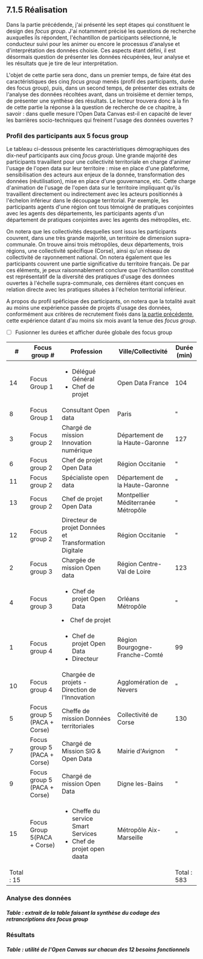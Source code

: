 ## 7.1.5 Réalisation

Dans la partie précédende, j'ai présenté les sept étapes qui constituent le design des _focus group_. J'ai notamment précisé les questions de recherche auxquelles ils répondent, l'échantillon de participants sélectionné, le conducteur suivi pour les animer ou encore le processus d'analyse et d'interprétation des données choisie. Ces aspects étant défini, il est désormais question de présenter les données récupérées, leur analyse et les résultats que je tire de leur interprétation. 

L'objet de cette partie sera donc, dans un premier temps, de faire état des caractéristiques des cinq _focus group_ menés (profil des participants, durée des focus group), puis, dans un second temps, de présenter des extraits de l'analyse des données récoltées avant, dans un troisième et dernier temps, de présenter une synthèse des résultats. Le lecteur trouvera donc à la fin de cette partie la réponse à la question de recherche de ce chapitre, à savoir : dans quelle mesure l'Open Data Canvas est-il en capacité de lever les barrières socio-techniques qui freinent l'usage des données ouvertes ?

### Profil des participants aux 5 focus group

Le tableau ci-dessous présente les caractéristiques démographiques des dix-neuf participants aux cinq _focus group_. Une grande majorité des participants travaillent pour une collectivité territoriale en charge d'animer l'usage de l'open data sur leur territoire : mise en place d'une plateforme, sensibilisation des acteurs aux enjeux de la donnée, transformation des données (réutilisation), mise en place d'une gouvernance, etc. Cette  charge d'animation de l'usage de l'open data sur le territoire impliquant qu'ils travaillent directement ou indirectement avec les acteurs positionnés à l'échelon inférieur dans le découpage territorial. Par exemple, les participants agents d'une région ont tous témoigné de pratiques conjointes avec les agents des départements, les participants agents d'un département de pratiques conjointes avec les agents des métropôles, etc. 

On notera que les collectivités desquelles sont issus les participants couvrent, dans une très grande majorité, un territoire de dimension supra-communale. On trouve ainsi trois métropôles, deux départements, trois régions, une collectivité spécifique (Corse), ainsi qu'un réseau de collectivité de rayonnement national. On notera également que les participants couvrent une partie significative du territoire français. De par ces éléments, je peux raisonnablement conclure que l'échantillon constitué est représentatif de la diversité des pratiques d'usage des données ouvertes à l'échelle supra-communale, ces dernières étant conçues en relation directe avec les pratiques situées à l'échelon territorial inférieur. 

A propos du profil spéficique des participants, on notera que la totalité avait au moins une expérience passée de projets d'usage des données, conformément aux critères de recrutement fixés dans [la partie précédente](7.1.4_connaissance_design.md), cette expérience datant d'au moins six mois avant la tenue des _focus group_. 

- [ ] Fusionner les durées et afficher durée globale des focus group

<table>
    <thead>
        <tr>
            <th>#</th>
            <th>Focus group #</th>
            <th>Profession</th>
            <th>Ville/Collectivité</th>
            <th>Durée (min)</th>
        </tr>
    </thead>
    <tbody>  
         <tr>
            <td>14</td>
            <td>Focus Group 1</td>
            <td><ul><li>Délégué Général</li><li>Chef de projet</li></ul></td>
            <td>Open Data France</td>
            <td>104</td>
        </tr> 
         <tr>
            <td>8</td>
            <td>Focus Group 1</td>
            <td>Consultant Open data</td>
            <td>Paris</td>
            <td>"</td>
        </tr> 
         <tr>
            <td>3</td>
            <td>Focus group 2</td>
            <td>Chargé de mission Innovation numérique</td>
            <td>Département de la Haute-Garonne</td>
            <td>127</td>
        </tr>
          <tr>
            <td>6</td>
            <td>Focus group 2</td>
            <td>Chef de projet Open Data</td>
            <td>Région Occitanie</td>
            <td>"</td>
        </tr> 
           <tr>
            <td>11</td>
            <td>Focus group 2</td>
            <td>Spécialiste open data</td>
            <td>Département de la Haute-Garonne</td>
            <td>"</td>
        </tr> 
                 <tr>
            <td>13</td>
            <td>Focus group 2</td>
            <td>Chef de projet Open Data</td>
            <td>Montpellier Méditerranée Métropôle</td>
            <td>"</td>
        </tr>
           <tr>
            <td>12</td>
            <td>Focus group 2</td>
            <td>Directeur de projet Données et Transformation Digitale</td>
            <td>Région Occitanie</td>
            <td>"</td>
        </tr>
         <tr>
            <td>2</td>
            <td>Focus group 3</td>
            <td>Chargée de mission Open data</td>
            <td>Région Centre-Val de Loire</td>
            <td>123</td>
        </tr>        
          <tr>
            <td>4</td>
            <td>Focus group 3</td>
            <td><ul><li>Chef de projet Open Data</li></ul><li>Chef de projet</li></td>
            <td>Orléans Métropôle</td>
            <td>"</td>
        </tr>
        <tr>
            <td>1</td>
            <td>Focus group 4</td>
            <td><ul><li>Chef de projet Open Data</li><li>Directeur</li></ul></td>
            <td>Région Bourgogne-Franche-Comté</td>
            <td>99</td>
        </tr>
          <tr>
            <td>10</td>
            <td>Focus group 4</td>
            <td>Chargée de projets - Direction de l'Innovation</td>
            <td>Agglomération de Nevers</td>
            <td>"</td>
        </tr>   
        <tr>
            <td>5</td>
            <td>Focus group 5 (PACA + Corse)</td>
            <td>Cheffe de mission Données territoriales</td>
            <td>Collectivité de Corse</td>
            <td>130</td>
        </tr>
         <tr>
            <td>7</td>
            <td>Focus group 5 (PACA + Corse)</td>
            <td>Chargé de Mission SIG & Open Data</td>
            <td>Mairie d'Avignon</td>
            <td>"</td>
        </tr>
         <tr>
            <td>9</td>
            <td>Focus group 5 (PACA + Corse)</td>
            <td>Chargé de mission Open Data</td>
            <td>Digne les-Bains</td>
            <td>"</td>
        </tr>
         <tr>
            <td>15</td>
            <td>Focus Group 5(PACA + Corse)</td>
            <td><ul><li>Cheffe du service Smart Services</li><li>Chef de projet open daata</li></ul></td>
            <td>Métropôle Aix-Marseille</td>
            <td>"</td>
        </tr>
        <tr>
            <td>Total : 15</td>
            <td></td>
            <td></td>
            <td></td>
            <td>Total : 583</td>
        </tr>
    </tbody>
</table>


### Analyse des données


##### Table : extrait de la table faisant la synthèse du codage des retrancriptions des focus group

### Résultats


##### Table : utilité de l'Open Canvas sur chacun des 12 besoins fonctionnels



